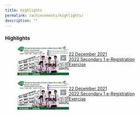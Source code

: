 ```yaml
---
title: Highlights
permalink: /achievements/highlights/
description: ""
---
```

### **Highlights**

<p><a href="https://staging.d1ph2u5puaqsvh.amplifyapp.com/achievements/highlights/1/">
<figure>	
<img style="width:40%" src="/images/highlights1.jpg" align=left>
<figcaption><br> 22 December 2021<br>
2022 Secondary 1 e-Registration Exercise
 </figcaption>
</figure>	
</a></p>

<br clear="left">

<p><a href="https://staging.d1ph2u5puaqsvh.amplifyapp.com/achievements/highlights/2/">
<figure>	
<img style="width:40%" src="/images/highlights2.jpg" align=left>
<figcaption><br> 22 December 2021<br>
2022 Secondary 1 e-Registration Exercise
 </figcaption>
</figure>	
</a></p>